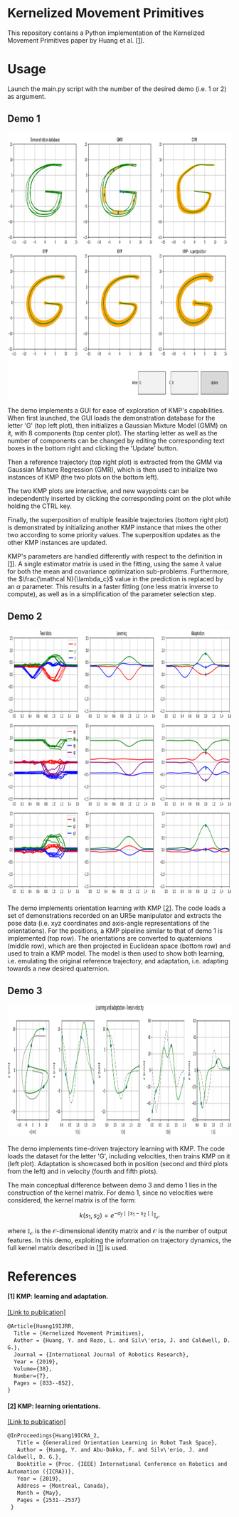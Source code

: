 # Kernelized Movement Primitives

This repository contains a Python implementation of the Kernelized Movement Primitives 
paper by Huang et al. [[1](#references)].

# Usage

Launch the main.py script with the number of the desired demo (i.e. 1 or 2) as argument.

## Demo 1

<img width="800" height="600" src="images/gui.png">

The demo implements a GUI for ease of exploration of KMP's capabilities. When first launched, the GUI loads the demonstration database for the letter 'G' (top left plot), then initializes a Gaussian Mixture Model (GMM) on it, with 8 components (top center plot). The starting letter as well as the number of components can be changed by editing the corresponding text boxes in the bottom right and clicking the 'Update' button.

Then a reference trajectory (top right plot) is extracted from the GMM via Gaussian Mixture Regression (GMR), which is then used to initialize two instances of KMP (the two plots on the bottom left).

The two KMP plots are interactive, and new waypoints can be independently inserted by clicking the corresponding point on the plot while holding the CTRL key.

Finally, the superposition of multiple feasible trajectories (bottom right plot) is demonstrated by initializing another KMP instance that mixes the other two according to some priority values. The superposition updates as the other KMP instances are updated.

KMP's parameters are handled differently with respect to the definition in [[1](#references)]. A single estimator matrix is used in the fitting, using the same $\lambda$ value for both the mean and covariance optimization sub-problems. Furthermore, the $\frac{\mathcal N}{\lambda_c}$ value in the prediction is replaced by an $\alpha$ parameter. This results in a faster fitting (one less matrix inverse to compute), as well as in a simplification of the parameter selection step.

## Demo 2

<img width="800" height="600" src="images/demo2.png">

The demo implements orientation learning with KMP [[2](#references)]. The code loads a set of demonstrations recorded on an UR5e manipulator and extracts the pose data (i.e. xyz coordinates and axis-angle representations of the orientations). For the positions, a KMP pipeline similar to that of demo 1 is implemented (top row). The orientations are converted to quaternions (middle row), which are then projected in Euclidean space (bottom row) and used to train a KMP model. The model is then used to show both learning, i.e. emulating the original reference trajectory, and adaptation, i.e. adapting towards a new desired quaternion.

## Demo 3

<img width="800" height="300" src="images/demo3.png">

The demo implements time-driven trajectory learning with KMP. The code loads the dataset for the letter 'G', including velocities, then trains KMP on it (left plot). Adaptation is showcased both in position (second and third plots from the left) and in velocity (fourth and fifth plots).

The main conceptual difference between demo 3 and demo 1 lies in the construction of the kernel matrix. For demo 1, since no velocities were considered, the kernel matrix is of the form:

$$
k(s_1,s_2) = e^{-\sigma_f\mid\mid s_1-s_2\mid\mid}\mathbb I_\mathcal O
$$

where $\mathbb I_\mathcal O$ is the $\mathcal O$-dimensional identity matrix and $\mathcal O$ is the number of output features. In this demo, exploiting the information on trajectory dynamics, the full kernel matrix described in [[1](#references)] is used.

# References

#### [1] KMP: learning and adaptation. 
[[Link to publication]](https://www.researchgate.net/publication/319349682_Kernelized_Movement_Primitives)
```
@Article{Huang19IJRR,
  Title = {Kernelized Movement Primitives},
  Author = {Huang, Y. and Rozo, L. and Silv\'erio, J. and Caldwell, D. G.},
  Journal = {International Journal of Robotics Research},
  Year = {2019},
  Volume={38},
  Number={7},
  Pages = {833--852},
}
```

#### [2] KMP: learning orientations.
[[Link to publication]](https://www.researchgate.net/publication/330675655_Generalized_Orientation_Learning_in_Robot_Task_Space)
```
@InProceedings{Huang19ICRA_2,
   Title = {Generalized Orientation Learning in Robot Task Space},
   Author = {Huang, Y. and Abu-Dakka, F. and Silv\'erio, J. and Caldwell, D. G.},
   Booktitle = {Proc. {IEEE} International Conference on Robotics and Automation ({ICRA})},　　　　
   Year = {2019},
   Address = {Montreal, Canada},
   Month = {May},
   Pages = {2531--2537}
 }
```